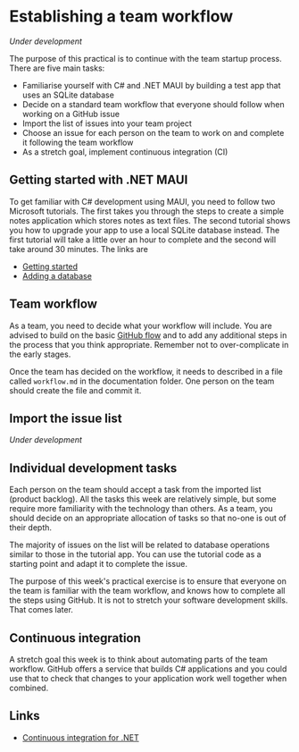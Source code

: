 # Establishing a team workflow

*Under development*

The purpose of this practical is to continue with the team startup process. There are
five main tasks:

* Familiarise yourself with C# and .NET MAUI by building a test app that uses an SQLite database
* Decide on a standard team workflow that everyone should follow when working on a GitHub issue
* Import the list of issues into your team project
* Choose an issue for each person on the team to work on and complete it following the team workflow
* As a stretch goal, implement continuous integration (CI)

## Getting started with .NET MAUI

To get familiar with C# development using MAUI, you need to follow two Microsoft
tutorials. The first takes you through the steps to create a simple notes application which
stores notes as text files. The second tutorial shows you how to upgrade your app to
use a local SQLite database instead. The first tutorial will take a little over an hour to 
complete and the second will take around 30 minutes. The links are

* [Getting started](https://learn.microsoft.com/en-us/dotnet/maui/tutorials/notes-app/)
* [Adding a database](https://learn.microsoft.com/en-us/dotnet/maui/data-cloud/database-sqlite)

## Team workflow

As a team, you need to decide what your workflow will include. You are advised to build on
the basic [GitHub flow](https://docs.github.com/en/get-started/quickstart/github-flow) and to add any additional steps in the process that you think 
appropriate. Remember not to over-complicate in the early stages.

Once the team has decided on the workflow, it needs to described in a file called 
`workflow.md` in the documentation folder. One person on the team should create the file
and commit it.

## Import the issue list

*Under development*

## Individual development tasks

Each person on the team should accept a task from the imported list (product backlog). All the
tasks this week are relatively simple, but some require more familiarity with the technology
than others. As a team, you should decide on an appropriate allocation of tasks so that no-one 
is out of their depth.

The majority of issues on the list will be related to database operations similar to those
in the tutorial app. You can use the tutorial code as a starting point and adapt it to 
complete the issue.

The purpose of this week's practical exercise is to ensure that everyone on the team is familiar
with the team workflow, and knows how to complete all the steps using GitHub. It is not to stretch 
your software development skills. That comes later.

## Continuous integration

A stretch goal this week is to think about automating parts of the team workflow. GitHub offers
a service that builds C# applications and you could use that to check that changes to your 
application work well together when combined. 

## Links

* [Continuous integration for .NET](https://docs.github.com/en/actions/automating-builds-and-tests/building-and-testing-net)
